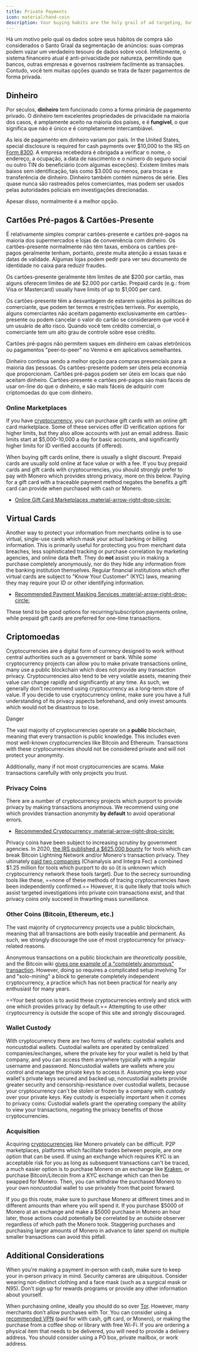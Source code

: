 ```yaml
---
title: Private Payments
icon: material/hand-coin
description: Your buying habits are the holy grail of ad targeting, but you still have plenty of options when it comes to making payments privately.
---
```


Há um motivo pelo qual os dados sobre seus hábitos de compra são considerados o Santo Graal da segmentação de anúncios: suas compras podem vazar um verdadeiro tesouro de dados sobre você. Infelizmente, o sistema financeiro atual é anti-privacidade por natureza, permitindo que bancos, outras empresas e governos rastreiem facilmente as transações. Contudo, você tem muitas opções quando se trata de fazer pagamentos de forma privada.

## Dinheiro

Por séculos, **dinheiro** tem funcionado como a forma primária de pagamento privado. O dinheiro tem excelentes propriedades de privacidade na maioria dos casos, é amplamente aceito na maioria dos países, e é **fungível**, o que significa que não é único e é completamente intercambiável.

As leis de pagamento em dinheiro variam por país. In the United States, special disclosure is required for cash payments over $10,000 to the IRS on [Form 8300](https://irs.gov/businesses/small-businesses-self-employed/form-8300-and-reporting-cash-payments-of-over-10000). A empresa recebedora é obrigada a verificar o nome, o endereço, a ocupação, a data de nascimento e o número do seguro social ou outro TIN do beneficiário (com algumas exceções). Existem limites mais baixos sem identificação, tais como $3.000 ou menos, para trocas e transferência de dinheiro. Dinheiro também contém números de série. Eles quase nunca são rastreados pelos comerciantes, mas podem ser usados pelas autoridades policiais em investigações direcionadas.

Apesar disso, normalmente é a melhor opção.

## Cartões Pré-pagos & Cartões-Presente

É relativamente simples comprar cartões-presente e cartões pré-pagos na maioria dos supermercados e lojas de conveniência com dinheiro. Os cartões-presente normalmente não têm taxas, embora os cartões pré-pagos geralmente tenham, portanto, preste muita atenção a essas taxas e datas de validade. Algumas lojas podem pedir para ver seu documento de identidade no caixa para reduzir fraudes.

Os cartões-presente geralmente têm limites de até $200 por cartão, mas alguns oferecem limites de até $2.000 por cartão. Prepaid cards (e.g.: from Visa or Mastercard) usually have limits of up to $1,000 per card.

Os cartões-presente têm a desvantagem de estarem sujeitos às políticas do comerciante, que podem ter termos e restrições terríveis. Por exemplo, alguns comerciantes não aceitam pagamento exclusivamente em cartões-presente ou podem cancelar o valor do cartão se considerarem que você é um usuário de alto risco. Quando você tem crédito comercial, o comerciante tem um alto grau de controle sobre esse crédito.

Cartões pré-pagos não permitem saques em dinheiro em caixas eletrônicos ou pagamentos "peer-to-peer" no Venmo e em aplicativos semelhantes.

Dinheiro continua sendo a melhor opção para compras presenciais para a maioria das pessoas. Os cartões-presente podem ser úteis pela economia que proporcionam. Cartões pré-pagos podem ser úteis em locais que não aceitam dinheiro. Cartões-presente e cartões pré-pagos são mais fáceis de usar on-line do que o dinheiro, e são mais fáceis de adquirir com criptomoedas do que com dinheiro.

### Online Marketplaces

If you have [cryptocurrency](../cryptocurrency.md), you can purchase gift cards with an online gift card marketplace. Some of these services offer ID verification options for higher limits, but they also allow accounts with just an email address. Basic limits start at $5,000-10,000 a day for basic accounts, and significantly higher limits for ID verified accounts (if offered).

When buying gift cards online, there is usually a slight discount. Prepaid cards are usually sold online at face value or with a fee. If you buy prepaid cards and gift cards with cryptocurrencies, you should strongly prefer to pay with Monero which provides strong privacy, more on this below. Paying for a gift card with a traceable payment method negates the benefits a gift card can provide when purchased with cash or Monero.

- [Online Gift Card Marketplaces :material-arrow-right-drop-circle:](../financial-services.md#gift-card-marketplaces)

## Virtual Cards

Another way to protect your information from merchants online is to use virtual, single-use cards which mask your actual banking or billing information. This is primarily useful for protecting you from merchant data breaches, less sophisticated tracking or purchase correlation by marketing agencies, and online data theft. They do **not** assist you in making a purchase completely anonymously, nor do they hide any information from the banking institution themselves. Regular financial institutions which offer virtual cards are subject to "Know Your Customer" (KYC) laws, meaning they may require your ID or other identifying information.

- [Recommended Payment Masking Services :material-arrow-right-drop-circle:](../financial-services.md#payment-masking-services)

These tend to be good options for recurring/subscription payments online, while prepaid gift cards are preferred for one-time transactions.

## Criptomoedas

Cryptocurrencies are a digital form of currency designed to work without central authorities such as a government or bank. While *some* cryptocurrency projects can allow you to make private transactions online, many use a public blockchain which does not provide any transaction privacy. Cryptocurrencies also tend to be very volatile assets, meaning their value can change rapidly and significantly at any time. As such, we generally don't recommend using cryptocurrency as a long-term store of value. If you decide to use cryptocurrency online, make sure you have a full understanding of its privacy aspects beforehand, and only invest amounts which would not be disastrous to lose.

<div class="admonition danger" markdown>
<p class="admonition-title">Danger</p>

The vast majority of cryptocurrencies operate on a **public** blockchain, meaning that every transaction is public knowledge. This includes even most well-known cryptocurrencies like Bitcoin and Ethereum. Transactions with these cryptocurrencies should not be considered private and will not protect your anonymity.

Additionally, many if not most cryptocurrencies are scams. Make transactions carefully with only projects you trust.

</div>

### Privacy Coins

There are a number of cryptocurrency projects which purport to provide privacy by making transactions anonymous. We recommend using one which provides transaction anonymity **by default** to avoid operational errors.

- [Recommended Cryptocurrency :material-arrow-right-drop-circle:](../cryptocurrency.md#monero)

Privacy coins have been subject to increasing scrutiny by government agencies. In 2020, [the IRS published a $625,000 bounty](https://forbes.com/sites/kellyphillipserb/2020/09/14/irs-will-pay-up-to-625000-if-you-can-crack-monero-other-privacy-coins/?sh=2e9808a085cc) for tools which can break Bitcoin Lightning Network and/or Monero's transaction privacy. They ultimately [paid two companies](https://sam.gov/opp/5ab94eae1a8d422e88945b64181c6018/view) (Chainalysis and Integra Fec) a combined $1.25 million for tools which purport to do so (it is unknown which cryptocurrency network these tools target). Due to the secrecy surrounding tools like these, ==none of these methods of tracing cryptocurrencies have been independently confirmed.== However, it is quite likely that tools which assist targeted investigations into private coin transactions exist, and that privacy coins only succeed in thwarting mass surveillance.

### Other Coins (Bitcoin, Ethereum, etc.)

The vast majority of cryptocurrency projects use a public blockchain, meaning that all transactions are both easily traceable and permanent. As such, we strongly discourage the use of most cryptocurrency for privacy-related reasons.

Anonymous transactions on a public blockchain are *theoretically* possible, and the Bitcoin wiki [gives one example of a "completely anonymous" transaction](https://en.bitcoin.it/wiki/Privacy#Example_-_A_perfectly_private_donation). However, doing so requires a complicated setup involving Tor and "solo-mining" a block to generate completely independent cryptocurrency, a practice which has not been practical for nearly any enthusiast for many years.

==Your best option is to avoid these cryptocurrencies entirely and stick with one which provides privacy by default.== Attempting to use other cryptocurrency is outside the scope of this site and strongly discouraged.

### Wallet Custody

With cryptocurrency there are two forms of wallets: custodial wallets and noncustodial wallets. Custodial wallets are operated by centralized companies/exchanges, where the private key for your wallet is held by that company, and you can access them anywhere typically with a regular username and password. Noncustodial wallets are wallets where you control and manage the private keys to access it. Assuming you keep your wallet's private keys secured and backed up, noncustodial wallets provide greater security and censorship-resistance over custodial wallets, because your cryptocurrency can't be stolen or frozen by a company with custody over your private keys. Key custody is especially important when it comes to privacy coins: Custodial wallets grant the operating company the ability to view your transactions, negating the privacy benefits of those cryptocurrencies.

### Acquisition

Acquiring [cryptocurrencies](../cryptocurrency.md) like Monero privately can be difficult. P2P marketplaces, platforms which facilitate trades between people, are one option that can be used. If using an exchange which requires KYC is an acceptable risk for you as long as subsequent transactions can't be traced, a much easier option is to purchase Monero on an exchange like [Kraken](https://kraken.com), or purchase Bitcoin/Litecoin from a KYC exchange which can then be swapped for Monero. Then, you can withdraw the purchased Monero to your own noncustodial wallet to use privately from that point forward.

If you go this route, make sure to purchase Monero at different times and in different amounts than where you will spend it. If you purchase $5000 of Monero at an exchange and make a $5000 purchase in Monero an hour later, those actions could potentially be correlated by an outside observer regardless of which path the Monero took. Staggering purchases and purchasing larger amounts of Monero in advance to later spend on multiple smaller transactions can avoid this pitfall.

## Additional Considerations

When you're making a payment in-person with cash, make sure to keep your in-person privacy in mind. Security cameras are ubiquitous. Consider wearing non-distinct clothing and a face mask (such as a surgical mask or N95). Don’t sign up for rewards programs or provide any other information about yourself.

When purchasing online, ideally you should do so over [Tor](tor-overview.md). However, many merchants don’t allow purchases with Tor. You can consider using a [recommended VPN](../vpn.md) (paid for with cash, gift card, or Monero), or making the purchase from a coffee shop or library with free Wi-Fi. If you are ordering a physical item that needs to be delivered, you will need to provide a delivery address. You should consider using a PO box, private mailbox, or work address.
